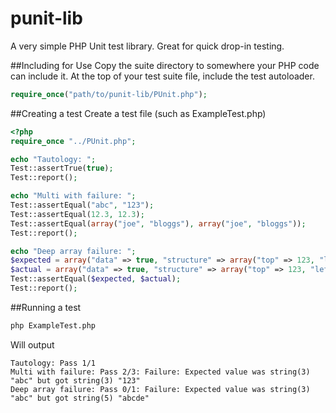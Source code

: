 # punit-lib
A very simple PHP Unit test library. Great for quick drop-in testing.

##Including for Use
Copy the suite directory to somewhere your PHP code can include it.
At the top of your test suite file, include the test autoloader.
```PHP
require_once("path/to/punit-lib/PUnit.php");
```

##Creating a test
Create a test file (such as ExampleTest.php)
```PHP
<?php
require_once "../PUnit.php";

echo "Tautology: ";
Test::assertTrue(true);
Test::report();

echo "Multi with failure: ";
Test::assertEqual("abc", "123");
Test::assertEqual(12.3, 12.3);
Test::assertEqual(array("joe", "bloggs"), array("joe", "bloggs"));
Test::report();

echo "Deep array failure: ";
$expected = array("data" => true, "structure" => array("top" => 123, "left" => "abc"));
$actual = array("data" => true, "structure" => array("top" => 123, "left" => "abcde"));
Test::assertEqual($expected, $actual);
Test::report();
```

##Running a test
```bash
php ExampleTest.php
```

Will output
```
Tautology: Pass 1/1
Multi with failure: Pass 2/3: Failure: Expected value was string(3) "abc" but got string(3) "123"
Deep array failure: Pass 0/1: Failure: Expected value was string(3) "abc" but got string(5) "abcde"
```
